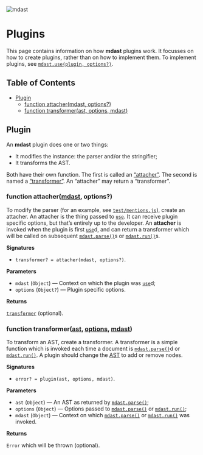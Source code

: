 ![mdast](https://cdn.rawgit.com/wooorm/mdast/master/logo.svg)

# Plugins

This page contains information on how **mdast** plugins work. It focusses on how to create plugins, rather than on how to implement them. To implement plugins, see [`mdast.use(plugin, options?)`](https://github.com/wooorm/mdast#mdastuseplugin-options).

## Table of Contents

*   [Plugin](#plugin)
    *   [function attacher(mdast, options?)](#function-attachermdast-options)
    *   [function transformer(ast, options, mdast)](#function-transformerast-options-mdast)

## Plugin

An **mdast** plugin does one or two things:

*   It modifies the instance: the parser and/or the stringifier;
*   It transforms the AST.

Both have their own function. The first is called an [“attacher”](#function-attachermdast-options). The second is named a [“transformer”](#function-pluginast-options-mdast). An “attacher” may return a “transformer”.

### function attacher([mdast](#api), options?)

To modify the parser (for an example, see [`test/mentions.js`](https://github.com/wooorm/mdast/blob/master/test/mentions.js)), create an attacher. An attacher is the thing passed to [`use`](https://github.com/wooorm/mdast#mdastuseplugin-options). It can receive plugin specific options, but that’s entirely up to the developer. An **attacher** is invoked when the plugin is first [`use`](https://github.com/wooorm/mdast#mdastuseplugin-options)d, and can return a transformer which will be called on subsequent [`mdast.parse()`](https://github.com/wooorm/mdast#mdastuseplugin-options)s or [`mdast.run()`](https://github.com/wooorm/mdast#mdastrunast-options)s.

**Signatures**

*   `transformer? = attacher(mdast, options?)`.

**Parameters**

*   `mdast` (`Object`) — Context on which the plugin was [`use`](https://github.com/wooorm/mdast#mdastuseplugin-options)d;
*   `options` (`Object?`) — Plugin specific options.

**Returns**

[`transformer`](#function-transformerast-options-mdast) (optional).

### function transformer([ast](doc/Nodes.md#node), [options](doc/Options.md#parse), [mdast](#api))

To transform an AST, create a transformer. A transformer is a simple function which is invoked each time a document is [`mdast.parse()`](https://github.com/wooorm/mdast#mdastuseplugin-options)d or [`mdast.run()`](https://github.com/wooorm/mdast#mdastrunast-options). A plugin should change the [AST](https://github.com/wooorm/mdast/blob/master/doc/Nodes.md#node) to add or remove nodes.

**Signatures**

*   `error? = plugin(ast, options, mdast)`.

**Parameters**

*   `ast` (`Object`) — An AST as returned by [`mdast.parse()`](#mdastparsevalue-options);
*   `options` (`Object`) — Options passed to [`mdast.parse()`](#mdastparsevalue-options) or [`mdast.run()`](#mdastrunast-options);
*   `mdast` (`Object`) — Context on which [`mdast.parse()`](#mdastparsevalue-options) or [`mdast.run()`](#mdastrunast-options) was invoked.

**Returns**

`Error` which will be thrown (optional).
